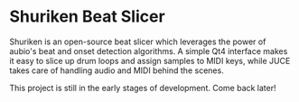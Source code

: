 Shuriken Beat Slicer
====================

Shuriken is an open-source beat slicer which leverages the power of aubio's beat and onset detection algorithms. A simple Qt4 interface makes it easy to slice up drum loops and assign samples to MIDI keys, while JUCE takes care of handling audio and MIDI behind the scenes.

This project is still in the early stages of development. Come back later!
